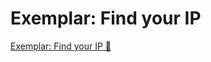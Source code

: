 # Exemplar: Find your IP

[Exemplar: Find your IP 🔗](https://www.coursera.org/learn/introduction-to-networking-and-Cloud-computing/supplement/Y3SVJ/exemplar-find-your-ip)

